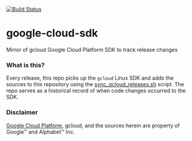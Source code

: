 [![Build Status](https://travis-ci.org/twistedpair/google-cloud-sdk.svg?branch=master)](https://travis-ci.org/twistedpair/google-cloud-sdk)

# google-cloud-sdk
Mirror of gcloud Google Cloud Platform SDK to track release changes

### What is this?
Every release, this repo picks up the `gcloud` Linux SDK and adds the sources to this repository using the [sync_gcloud_releases.sh](scripts/sync_gcloud_releases.sh) script. The repo serves as a historical record of when code changes occurred to the SDK.

### Disclaimer

[Google Cloud Platform](https://cloud.google.com), gcloud, and the sources herein are property of Google™ and Alphabet™ Inc.
